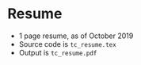 # Resume
- 1 page resume, as of October 2019
- Source code is ``tc_resume.tex``
- Output is ``tc_resume.pdf``
